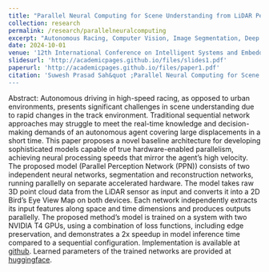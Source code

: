 ```yaml
---
title: "Parallel Neural Computing for Scene Understanding from LiDAR Perception in Autonomous Racing"
collection: research
permalink: /research/parallelneuralcomputing
excerpt: "Autonomous Racing, Computer Vision, Image Segmentation, Deep Learning, LiDAR Perception, Accelerated Computing<br/><img src='/images/ppn-cover.png'>"
date: 2024-10-01
venue: '12th International Conference on Intelligent Systems and Embedded Design (2024)'
slidesurl: 'http://academicpages.github.io/files/slides1.pdf'
paperurl: 'http://academicpages.github.io/files/paper1.pdf'
citation: 'Suwesh Prasad Sah&quot ;Parallel Neural Computing for Scene Understanding from LiDAR Perception in Autonomous Racing&quot; <i>12th International Conference on Intelligent Systems and Embedded Design (2024)</i>.
---
```


Abstract: Autonomous driving in high-speed racing, as opposed to urban environments, presents significant challenges in scene understanding due to rapid changes in the track environment. Traditional sequential network approaches may struggle to meet the real-time knowledge and decision-making demands of an autonomous agent covering large displacements in a short time. This paper proposes a novel baseline architecture for developing sophisticated models capable of true hardware-enabled parallelism, achieving neural processing speeds that mirror the agent’s high velocity. The proposed model (Parallel Perception Network (PPN)) consists of two independent neural networks, segmentation and reconstruction networks, running parallelly on separate accelerated hardware. The model takes raw 3D point cloud data from the LiDAR sensor as input and converts it into a 2D Bird’s Eye View Map on both devices. Each network independently extracts its input features along space and time dimensions and produces outputs parallelly. The proposed method’s model is trained on a system with two NVIDIA T4 GPUs, using a combination of loss functions, including edge preservation, and demonstrates a 2x speedup in model inference time compared to a sequential configuration. Implementation is available at [github](https://github.com/suwesh/Parallel-Perception-Network). Learned parameters of the trained networks are provided at [huggingface](https://huggingface.co/suwesh/ParallelPerceptionNetwork).

